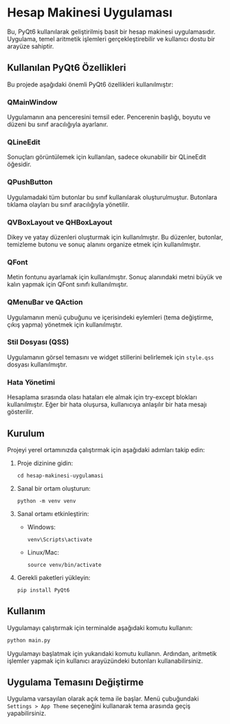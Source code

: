 # Hesap Makinesi Uygulaması

Bu, PyQt6 kullanılarak geliştirilmiş basit bir hesap makinesi uygulamasıdır. Uygulama, temel aritmetik işlemleri gerçekleştirebilir ve kullanıcı dostu bir arayüze sahiptir.

## Kullanılan PyQt6 Özellikleri

Bu projede aşağıdaki önemli PyQt6 özellikleri kullanılmıştır:

### QMainWindow
Uygulamanın ana penceresini temsil eder. Pencerenin başlığı, boyutu ve düzeni bu sınıf aracılığıyla ayarlanır.

### QLineEdit
Sonuçları görüntülemek için kullanılan, sadece okunabilir bir QLineEdit öğesidir.

### QPushButton
Uygulamadaki tüm butonlar bu sınıf kullanılarak oluşturulmuştur. Butonlara tıklama olayları bu sınıf aracılığıyla yönetilir.

### QVBoxLayout ve QHBoxLayout
Dikey ve yatay düzenleri oluşturmak için kullanılmıştır. Bu düzenler, butonlar, temizleme butonu ve sonuç alanını organize etmek için kullanılmıştır.

### QFont
Metin fontunu ayarlamak için kullanılmıştır. Sonuç alanındaki metni büyük ve kalın yapmak için QFont sınıfı kullanılmıştır.

### QMenuBar ve QAction
Uygulamanın menü çubuğunu ve içerisindeki eylemleri (tema değiştirme, çıkış yapma) yönetmek için kullanılmıştır.

### Stil Dosyası (QSS)
Uygulamanın görsel temasını ve widget stillerini belirlemek için `style.qss` dosyası kullanılmıştır.

### Hata Yönetimi
Hesaplama sırasında olası hataları ele almak için try-except blokları kullanılmıştır. Eğer bir hata oluşursa, kullanıcıya anlaşılır bir hata mesajı gösterilir.

## Kurulum

Projeyi yerel ortamınızda çalıştırmak için aşağıdaki adımları takip edin:

1. Proje dizinine gidin:
   ```
   cd hesap-makinesi-uygulamasi
   ```

2. Sanal bir ortam oluşturun:
   ```
   python -m venv venv
   ```

3. Sanal ortamı etkinleştirin:
   - Windows:
     ```
     venv\Scripts\activate
     ```
   - Linux/Mac:
     ```
     source venv/bin/activate
     ```

4. Gerekli paketleri yükleyin:
   ```
   pip install PyQt6
   ```

## Kullanım

Uygulamayı çalıştırmak için terminalde aşağıdaki komutu kullanın:

```bash
python main.py
```

Uygulamayı başlatmak için yukarıdaki komutu kullanın. Ardından, aritmetik işlemler yapmak için kullanıcı arayüzündeki butonları kullanabilirsiniz.

## Uygulama Temasını Değiştirme

Uygulama varsayılan olarak açık tema ile başlar. Menü çubuğundaki `Settings > App Theme` seçeneğini kullanarak tema arasında geçiş yapabilirsiniz.

